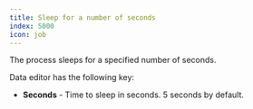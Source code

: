 ```yaml
---
title: Sleep for a number of seconds
index: 5000
icon: job
---
```


The process sleeps for a specified number of seconds.

Data editor has the following key:

- **Seconds** - Time to sleep in seconds. 5 seconds by default.
